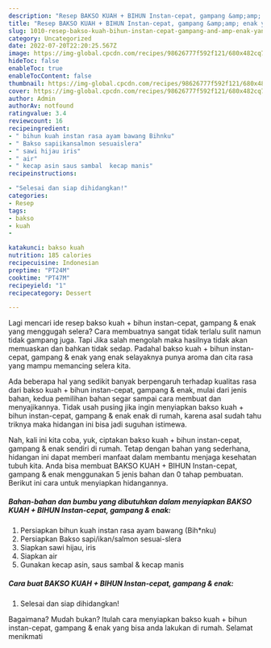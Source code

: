 ```yaml
---
description: "Resep BAKSO KUAH + BIHUN Instan-cepat, gampang &amp;amp; enak yang Lezat Sekali , Enak Banget"
title: "Resep BAKSO KUAH + BIHUN Instan-cepat, gampang &amp;amp; enak yang Lezat Sekali , Enak Banget"
slug: 1010-resep-bakso-kuah-bihun-instan-cepat-gampang-and-amp-enak-yang-lezat-sekali-enak-banget
category: Uncategorized
date: 2022-07-20T22:20:25.567Z
image: https://img-global.cpcdn.com/recipes/98626777f592f121/680x482cq70/bakso-kuah-bihun-instan-cepat-gampang-enak-foto-resep-utama.jpg
hideToc: false
enableToc: true
enableTocContent: false
thumbnail: https://img-global.cpcdn.com/recipes/98626777f592f121/680x482cq70/bakso-kuah-bihun-instan-cepat-gampang-enak-foto-resep-utama.jpg
cover: https://img-global.cpcdn.com/recipes/98626777f592f121/680x482cq70/bakso-kuah-bihun-instan-cepat-gampang-enak-foto-resep-utama.jpg
author: Admin
authorAv: notfound
ratingvalue: 3.4
reviewcount: 16
recipeingredient:
- " bihun kuah instan rasa ayam bawang Bihnku"
- " Bakso sapiikansalmon sesuaislera"
- " sawi hijau iris"
- " air"
- " kecap asin saus sambal  kecap manis"
recipeinstructions:

- "Selesai dan siap dihidangkan!"
categories:
- Resep
tags:
- bakso
- kuah
- 

katakunci: bakso kuah  
nutrition: 185 calories
recipecuisine: Indonesian
preptime: "PT24M"
cooktime: "PT47M"
recipeyield: "1"
recipecategory: Dessert

---
```



Lagi mencari ide resep bakso kuah + bihun instan-cepat, gampang &amp; enak yang menggugah selera? Cara membuatnya sangat tidak terlalu sulit namun tidak gampang juga. Tapi Jika salah mengolah maka hasilnya tidak akan memuaskan dan bahkan tidak sedap. Padahal bakso kuah + bihun instan-cepat, gampang &amp; enak yang enak selayaknya punya aroma dan cita rasa yang mampu memancing selera kita.




Ada beberapa hal yang sedikit banyak berpengaruh terhadap kualitas rasa dari bakso kuah + bihun instan-cepat, gampang &amp; enak, mulai dari jenis bahan, kedua pemilihan bahan segar sampai cara membuat dan menyajikannya. Tidak usah pusing jika ingin menyiapkan bakso kuah + bihun instan-cepat, gampang &amp; enak enak di rumah, karena asal sudah tahu triknya maka hidangan ini bisa jadi suguhan istimewa.


Nah, kali ini kita coba, yuk, ciptakan bakso kuah + bihun instan-cepat, gampang &amp; enak sendiri di rumah. Tetap dengan bahan yang sederhana, hidangan ini dapat memberi manfaat dalam membantu menjaga kesehatan tubuh kita. Anda bisa membuat BAKSO KUAH + BIHUN Instan-cepat, gampang &amp; enak menggunakan 5 jenis bahan dan 0 tahap pembuatan. Berikut ini cara untuk menyiapkan hidangannya.

<!--inarticleads1-->

##### Bahan-bahan dan bumbu yang dibutuhkan dalam menyiapkan BAKSO KUAH + BIHUN Instan-cepat, gampang &amp; enak:

1. Persiapkan  bihun kuah instan rasa ayam bawang (Bih*nku)
1. Persiapkan  Bakso sapi/ikan/salmon sesuai-slera
1. Siapkan  sawi hijau, iris
1. Siapkan  air
1. Gunakan  kecap asin, saus sambal &amp; kecap manis




<!--inarticleads2-->

##### Cara buat BAKSO KUAH + BIHUN Instan-cepat, gampang &amp; enak:


1. Selesai dan siap dihidangkan!



Bagaimana? Mudah bukan? Itulah cara menyiapkan bakso kuah + bihun instan-cepat, gampang &amp; enak yang bisa anda lakukan di rumah. Selamat menikmati
